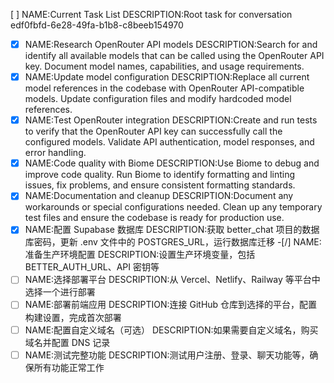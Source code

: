 [ ] NAME:Current Task List DESCRIPTION:Root task for conversation edf0fbfd-6e28-49fa-b1b8-c8beeb154970
-[x] NAME:Research OpenRouter API models DESCRIPTION:Search for and identify all available models that can be called using the OpenRouter API key. Document model names, capabilities, and usage requirements.
-[x] NAME:Update model configuration DESCRIPTION:Replace all current model references in the codebase with OpenRouter API-compatible models. Update configuration files and modify hardcoded model references.
-[x] NAME:Test OpenRouter integration DESCRIPTION:Create and run tests to verify that the OpenRouter API key can successfully call the configured models. Validate API authentication, model responses, and error handling.
-[x] NAME:Code quality with Biome DESCRIPTION:Use Biome to debug and improve code quality. Run Biome to identify formatting and linting issues, fix problems, and ensure consistent formatting standards.
-[x] NAME:Documentation and cleanup DESCRIPTION:Document any workarounds or special configurations needed. Clean up any temporary test files and ensure the codebase is ready for production use.
-[x] NAME:配置 Supabase 数据库 DESCRIPTION:获取 better_chat 项目的数据库密码，更新 .env 文件中的 POSTGRES_URL，运行数据库迁移
-[/] NAME:准备生产环境配置 DESCRIPTION:设置生产环境变量，包括 BETTER_AUTH_URL、API 密钥等
-[ ] NAME:选择部署平台 DESCRIPTION:从 Vercel、Netlify、Railway 等平台中选择一个进行部署
-[ ] NAME:部署前端应用 DESCRIPTION:连接 GitHub 仓库到选择的平台，配置构建设置，完成首次部署
-[ ] NAME:配置自定义域名（可选） DESCRIPTION:如果需要自定义域名，购买域名并配置 DNS 记录
-[ ] NAME:测试完整功能 DESCRIPTION:测试用户注册、登录、聊天功能等，确保所有功能正常工作